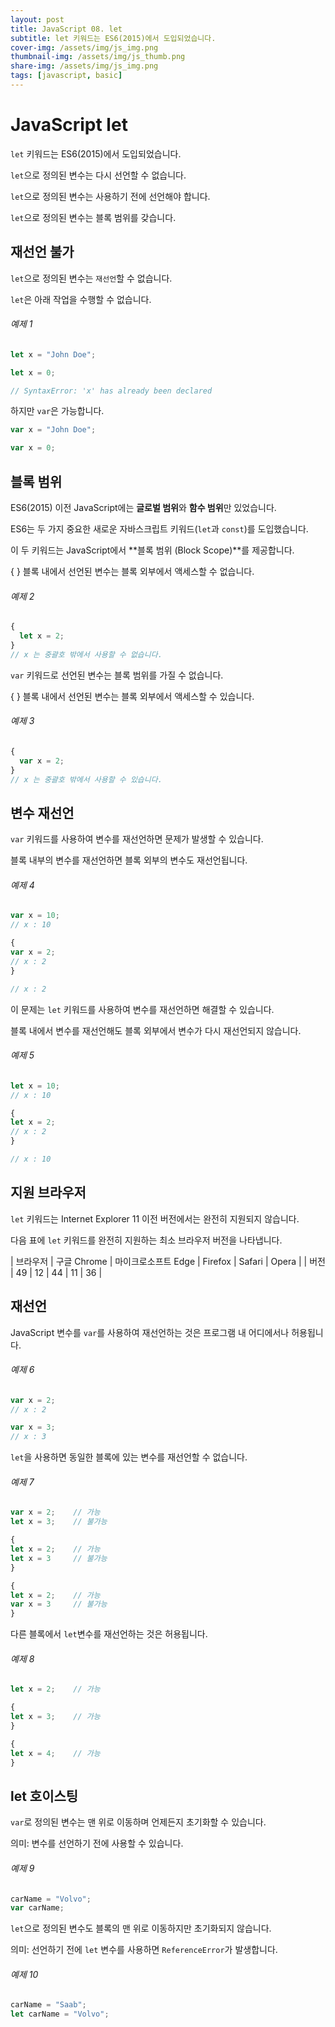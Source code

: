 ```yaml
---
layout: post
title: JavaScript 08. let
subtitle: let 키워드는 ES6(2015)에서 도입되었습니다.
cover-img: /assets/img/js_img.png
thumbnail-img: /assets/img/js_thumb.png
share-img: /assets/img/js_img.png
tags: [javascript, basic]
---
```


# JavaScript let

```let``` 키워드는 ES6(2015)에서 도입되었습니다.

```let```으로 정의된 변수는 다시 선언할 수 없습니다.

```let```으로 정의된 변수는 사용하기 전에 선언해야 합니다.

```let```으로 정의된 변수는 블록 범위를 갖습니다.

## 재선언 불가

```let```으로 정의된 변수는 ```재선언```할 수 없습니다.

```let```은 아래 작업을 수행할 수 없습니다.

###### 예제 1

```javascript
let x = "John Doe";

let x = 0;

// SyntaxError: 'x' has already been declared
```

하지만 ```var```은 가능합니다.

```javascript
var x = "John Doe";

var x = 0;
```

## 블록 범위

ES6(2015) 이전 JavaScript에는 **글로벌 범위**와 **함수 범위**만 있었습니다.

ES6는 두 가지 중요한 새로운 자바스크립트 키워드(```let```과 ```const```)를 도입했습니다.

이 두 키워드는 JavaScript에서 **블록 범위 (Block Scope)**를 제공합니다.

{ } 블록 내에서 선언된 변수는 블록 외부에서 액세스할 수 없습니다.

###### 예제 2

```javascript
{
  let x = 2;
}
// x 는 중괄호 밖에서 사용할 수 없습니다.
```

```var``` 키워드로 선언된 변수는 블록 범위를 가질 수 없습니다.

{ } 블록 내에서 선언된 변수는 블록 외부에서 액세스할 수 있습니다.

###### 예제 3

```javascript
{
  var x = 2;
}
// x 는 중괄호 밖에서 사용할 수 있습니다.
```

## 변수 재선언

```var``` 키워드를 사용하여 변수를 재선언하면 문제가 발생할 수 있습니다.

블록 내부의 변수를 재선언하면 블록 외부의 변수도 재선언됩니다.

###### 예제 4

```javascript
var x = 10;
// x : 10

{
var x = 2;
// x : 2
}

// x : 2
```

이 문제는 ```let``` 키워드를 사용하여 변수를 재선언하면 해결할 수 있습니다.

블록 내에서 변수를 재선언해도 블록 외부에서 변수가 다시 재선언되지 않습니다.

###### 예제 5

```javascript
let x = 10;
// x : 10

{
let x = 2;
// x : 2
}

// x : 10
```

## 지원 브라우저

```let``` 키워드는 Internet Explorer 11 이전 버전에서는 완전히 지원되지 않습니다.

다음 표에 ```let``` 키워드를 완전히 지원하는 최소 브라우저 버전을 나타냅니다.

| 브라우저 | 구글 Chrome | 마이크로소프트 Edge | Firefox | Safari | Opera |
| 버전 | 49 | 12 | 44 | 11 | 36 |

## 재선언

JavaScript 변수를 ```var```를 사용하여 재선언하는 것은 프로그램 내 어디에서나 허용됩니다.

###### 예제 6

```javascript
var x = 2;
// x : 2

var x = 3;
// x : 3
```

```let```을 사용하면 동일한 블록에 있는 변수를 재선언할 수 없습니다.

###### 예제 7

```javascript
var x = 2;    // 가능
let x = 3;    // 불가능

{
let x = 2;    // 가능
let x = 3     // 불가능
}

{
let x = 2;    // 가능
var x = 3     // 불가능
}
```

다른 블록에서 ```let```변수를 재선언하는 것은 허용됩니다.

###### 예제 8

```javascript
let x = 2;    // 가능

{
let x = 3;    // 가능
}

{
let x = 4;    // 가능
}
```

## let 호이스팅

```var```로 정의된 변수는 맨 위로 이동하며 언제든지 초기화할 수 있습니다.

의미: 변수를 선언하기 전에 사용할 수 있습니다.

###### 예제 9

```javascript
carName = "Volvo";
var carName;
```

```let```으로 정의된 변수도 블록의 맨 위로 이동하지만 초기화되지 않습니다.

의미: 선언하기 전에 ```let``` 변수를 사용하면 ```ReferenceError```가 발생합니다.

###### 예제 10

```javascript
carName = "Saab";
let carName = "Volvo";
```
